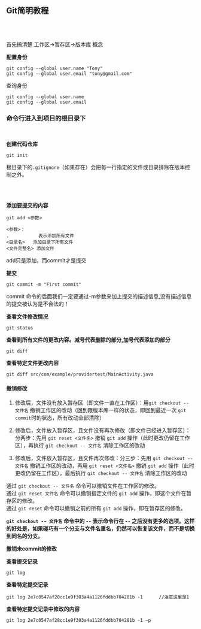 ## Git简明教程
<br/><br/>

首先搞清楚 工作区->暂存区->版本库 概念

**配置身份**

```
git config --global user.name "Tony"
git config --global user.email "tony@gmail.com"
```

查询身份	
	
```
git config --global user.name 
git config --global user.email 
```

### 命令行进入到项目的根目录下

<br />

**创建代码仓库**	

```
git init 
```

根目录下的`.gitignore`（如果存在）会把每一行指定的文件或目录排除在版本控制之外。

<br />
<br />

**添加要提交的内容**

```
git add <参数>

<参数>：
.    		表示添加所有文件
<目录名> 	添加目录下所有文件
<文件完整名>	添加文件
```




add只是添加，而commit才是提交


**提交**

```
git commit -m "First commit"
```
commit 命令的后面我们一定要通过-m参数来加上提交的描述信息,没有描述信息的提交被认为是不合法的！





**查看文件修改情况**			

```
git status  	
```


**查看到所有文件的更改内容。减号代表删除的部分,加号代表添加的部分**

```
git diff 		
```
**查看特定文件更改内容**			

```
git diff src/com/example/providertest/MainActivity.java 
```

#### 撤销修改

1. 修改后，文件没有放入暂存区（即文件一直在工作区）：用`git checkout -- 文件名` 撤销工作区的改动（回到跟版本库一样的状态，即回到最近一次 `git commit`时的状态，所有改动全部清除）

2. 修改后，文件放入暂存区，且文件没有再次修改（即文件已经进入暂存区）：分两步：先用 `git reset <文件名>` 撤销 `git add` 操作（此时更改仍留在工作区），再执行 `git checkout -- 文件名` 清除工作区的改动

3. 修改后，文件放入暂存区，且文件再次修改：分三步：先用 `git checkout -- 文件名` 撤销工作区的改动，再用 `git reset <文件名>` 撤销 `git add` 操作（此时更改仍留在工作区），最后执行 `git checkout -- 文件名` 清除工作区的改动

通过 `git checkout -- 文件名` 命令可以撤销文件在工作区的修改。  
通过 `git reset 文件名` 命令可以撤销指定文件的 `git add` 操作，即这个文件在暂存区的修改。  
通过 `git reset` 命令可以撤销之前的所有 `git add` 操作，即在暂存区的修改。


**`git checkout -- 文件名` 命令中的 `--` 表示命令行在 `--` 之后没有更多的选项。这样的好处是，如果碰巧有一个分支与文件名重名，仍然可以恢复该文件，而不是切换到同名的分支。**


**撤销未commit的修改**		


**查看提交记录** 			

```
git log
```
**查看特定提交记录**
			
```	
git log 2e7c0547af28cc1e9f303a4a1126fddbb704281b -1      //注意这里是1
```


**查看特定提交记录中修改的内容** 
	
```
git log 2e7c0547af28cc1e9f303a4a1126fddbb704281b -1 –p
```
